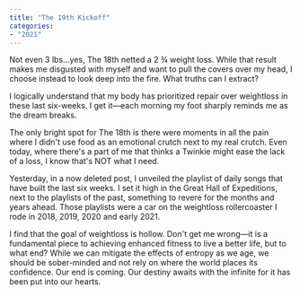 ```yaml
---
title: "The 19th Kickoff"
categories:
- "2021"
---
```


Not even 3 lbs...yes, The 18th netted a 2 ¾ weight loss.   While that result makes me disgusted with myself and want to pull the covers over my head, I choose instead to look deep into the fire.  What truths can I extract?

I logically understand that my body has prioritized repair over weightloss in these last six-weeks.  I get it—each morning my foot sharply reminds me as the dream breaks.   

The only bright spot for The 18th is there were moments in all the pain where I didn't use food as an emotional crutch next to my real crutch.  Even today, where there's a part of me that thinks a Twinkie might ease the lack of a loss, I know that's NOT what I need.

Yesterday, in a now deleted post, I unveiled the playlist of daily songs that have built the last six weeks. I set it high in the Great Hall of Expeditions, next to the playlists of the past, something to revere for the months and years ahead.  Those playlists were a car on the weightloss rollercoaster I rode in 2018, 2019, 2020 and early 2021. 

I find that the goal of weightloss is hollow.  Don't get me wrong—it is a fundamental piece to achieving enhanced fitness to live a better life, but to what end?  While we can mitigate the effects of entropy as we age, we should be sober-minded and not rely on where the world places its confidence.  Our end is coming.  Our destiny awaits with the infinite for it has been put into our hearts.


